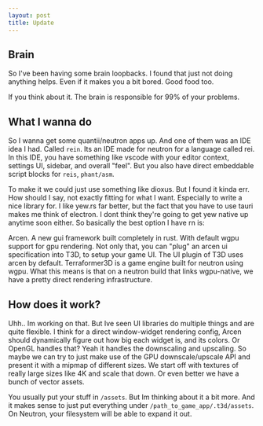```yaml
---
layout: post
title: Update
---
```


## Brain

So I've been having some brain loopbacks. I found that just not doing anything helps. Even if it makes you a bit bored. Good food too.

If you think about it. The brain is responsible for 99% of your problems.

## What I wanna do

So I wanna get some quantii/neutron apps up. And one of them was an IDE idea I had. Called `rein`. Its an IDE made for neutron for a language called rei. In this IDE, you have something like vscode with your editor context, settings UI, sidebar, and overall "feel". But you also have direct embeddable script blocks for `reis`, `phant/asm`.

To make it we could just use something like dioxus. But I found it kinda err. How should I say, not exactly fitting for what I want. Especially to write a nice library for. I like yew.rs far better, but the fact that you have to use tauri makes me think of electron. I dont think they're going to get yew native up anytime soon either. So basically the best option I have rn is:

Arcen. A new gui framework built completely in rust. With default wgpu support for gpu rendering. Not only that, you can "plug" an arcen ui specification into T3D, to setup your game UI. The UI plugin of T3D uses arcen by default. Terraformer3D is a game engine built for neutron using wgpu. What this means is that on a neutron build that links wgpu-native, we have a pretty direct rendering infrastructure.

## How does it work?

Uhh.. Im working on that. But Ive seen UI libraries do multiple things and are quite flexible. I think for a direct window-widget rendering config, Arcen should dynamically figure out how big each widget is, and its colors. Or OpenGL handles that? Yeah it handles the downscaling and upscaling. So maybe we can try to just make use of the GPU downscale/upscale API and present it with a mipmap of different sizes. We start off with textures of really large sizes like 4K and scale that down. Or even better we have a bunch of vector assets.

You usually put your stuff in `/assets`. But Im thinking about it a bit more. And it makes sense to just put everything under `/path_to_game_app/.t3d/assets`. On Neutron, your filesystem will be able to expand it out.

